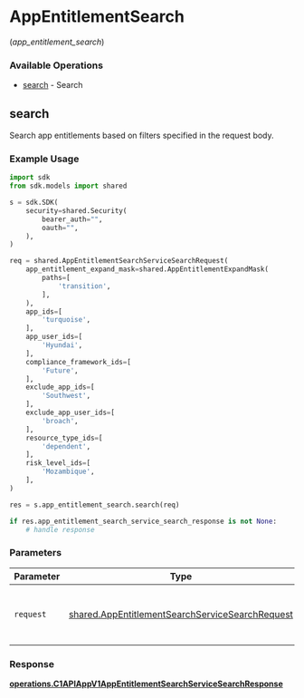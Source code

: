 # AppEntitlementSearch
(*app_entitlement_search*)

### Available Operations

* [search](#search) - Search

## search

Search app entitlements based on filters specified in the request body.

### Example Usage

```python
import sdk
from sdk.models import shared

s = sdk.SDK(
    security=shared.Security(
        bearer_auth="",
        oauth="",
    ),
)

req = shared.AppEntitlementSearchServiceSearchRequest(
    app_entitlement_expand_mask=shared.AppEntitlementExpandMask(
        paths=[
            'transition',
        ],
    ),
    app_ids=[
        'turquoise',
    ],
    app_user_ids=[
        'Hyundai',
    ],
    compliance_framework_ids=[
        'Future',
    ],
    exclude_app_ids=[
        'Southwest',
    ],
    exclude_app_user_ids=[
        'broach',
    ],
    resource_type_ids=[
        'dependent',
    ],
    risk_level_ids=[
        'Mozambique',
    ],
)

res = s.app_entitlement_search.search(req)

if res.app_entitlement_search_service_search_response is not None:
    # handle response
```

### Parameters

| Parameter                                                                                                          | Type                                                                                                               | Required                                                                                                           | Description                                                                                                        |
| ------------------------------------------------------------------------------------------------------------------ | ------------------------------------------------------------------------------------------------------------------ | ------------------------------------------------------------------------------------------------------------------ | ------------------------------------------------------------------------------------------------------------------ |
| `request`                                                                                                          | [shared.AppEntitlementSearchServiceSearchRequest](../../models/shared/appentitlementsearchservicesearchrequest.md) | :heavy_check_mark:                                                                                                 | The request object to use for the request.                                                                         |


### Response

**[operations.C1APIAppV1AppEntitlementSearchServiceSearchResponse](../../models/operations/c1apiappv1appentitlementsearchservicesearchresponse.md)**

